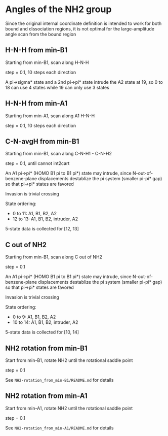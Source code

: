# Angles of the NH2 group
Since the original internal coordinate definition is intended to work for both bound and dissociation regions, it is not optimal for the large-amplitude angle scan from the bound region

## H-N-H from min-B1
Starting from min-B1, scan along H-N-H

step = 0.1, 10 steps each direction

A pi->sigma* state and a 2nd pi->pi* state intrude the A2 state at 19, so 0 to 18 can use 4 states while 19 can only use 3 states

## H-N-H from min-A1
Starting from min-A1, scan along A1 H-N-H

step = 0.1, 10 steps each direction

## C-N-avgH from min-B1
Starting from min-B1, scan along C-N-H1 - C-N-H2

step = 0.1, until cannot int2cart

An A1 pi->pi* (HOMO B1 pi to B1 pi*) state may intrude, since N-out-of-benzene-plane displacements destablize the pi system (smaller pi-pi* gap) so that pi->pi* states are favored

Invasion is trivial crossing

State ordering:
* 0 to 11: A1, B1, B2, A2
* 12 to 13: A1, B1, B2, intruder, A2

5-state data is collected for [12, 13]

## C out of NH2
Starting from min-B1, scan along C out of NH2

step = 0.1

An A1 pi->pi* (HOMO B1 pi to B1 pi*) state may intrude, since N-out-of-benzene-plane displacements destablize the pi system (smaller pi-pi* gap) so that pi->pi* states are favored

Invasion is trivial crossing

State ordering:
* 0 to 9: A1, B1, B2, A2
* 10 to 14: A1, B1, B2, intruder, A2

5-state data is collected for [10, 14]

## NH2 rotation from min-B1
Start from min-B1, rotate NH2 until the rotational saddle point

step = 0.1

See `NH2-rotation_from_min-B1/README.md` for details

## NH2 rotation from min-A1
Start from min-A1, rotate NH2 until the rotational saddle point

step = 0.1

See `NH2-rotation_from_min-A1/README.md` for details
